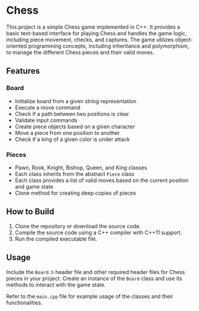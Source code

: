 # Chess

This project is a simple Chess game implemented in C++. It provides a basic text-based interface for playing Chess and handles the game logic, including piece movement, checks, and captures. The game utilizes object-oriented programming concepts, including inheritance and polymorphism, to manage the different Chess pieces and their valid moves.

## Features

### Board
- Initialize board from a given string representation
- Execute a move command
- Check if a path between two positions is clear
- Validate input commands
- Create piece objects based on a given character
- Move a piece from one position to another
- Check if a king of a given color is under attack

### Pieces
- Pawn, Rook, Knight, Bishop, Queen, and King classes
- Each class inherits from the abstract `Piece` class
- Each class provides a list of valid moves based on the current position and game state
- Clone method for creating deep copies of pieces

## How to Build

1. Clone the repository or download the source code.
2. Compile the source code using a C++ compiler with C++11 support.
3. Run the compiled executable file.

## Usage

Include the `Board.h` header file and other required header files for Chess pieces in your project. Create an instance of the `Board` class and use its methods to interact with the game state.

Refer to the `main.cpp` file for example usage of the classes and their functionalities.
